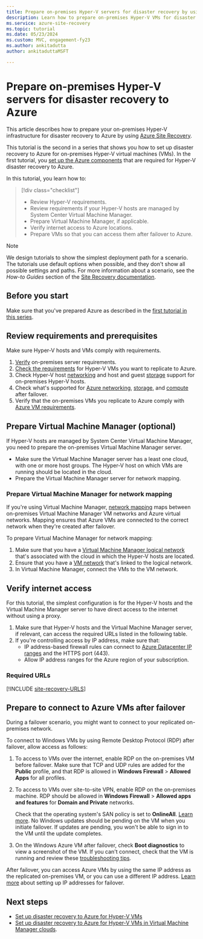```yaml
---
title: Prepare on-premises Hyper-V servers for disaster recovery by using Azure Site Recovery
description: Learn how to prepare on-premises Hyper-V VMs for disaster recovery to Azure by using Azure Site Recovery.
ms.service: azure-site-recovery
ms.topic: tutorial
ms.date: 05/23/2024
ms.custom: MVC, engagement-fy23
ms.author: ankitadutta
author: ankitaduttaMSFT

---
```


# Prepare on-premises Hyper-V servers for disaster recovery to Azure

This article describes how to prepare your on-premises Hyper-V infrastructure for disaster recovery to Azure by using [Azure Site Recovery](site-recovery-overview.md).

This tutorial is the second in a series that shows you how to set up disaster recovery to Azure for on-premises Hyper-V virtual machines (VMs). In the first tutorial, you [set up the Azure components](tutorial-prepare-azure.md) that are required for Hyper-V disaster recovery to Azure.

In this tutorial, you learn how to:

> [!div class="checklist"]
> - Review Hyper-V requirements.
> - Review requirements if your Hyper-V hosts are managed by System Center Virtual Machine Manager.
> - Prepare Virtual Machine Manager, if applicable.
> - Verify internet access to Azure locations.
> - Prepare VMs so that you can access them after failover to Azure.

> [!NOTE]
> We design tutorials to show the simplest deployment path for a scenario. The tutorials use default options when possible, and they don't show all possible settings and paths. For more information about a scenario, see the *How-to Guides* section of the [Site Recovery documentation](./index.yml).

## Before you start

Make sure that you've prepared Azure as described in the [first tutorial in this series](tutorial-prepare-azure.md).

## Review requirements and prerequisites

Make sure Hyper-V hosts and VMs comply with requirements.

1. [Verify](hyper-v-azure-support-matrix.md#on-premises-servers) on-premises server requirements.
1. [Check the requirements](hyper-v-azure-support-matrix.md#replicated-vms) for Hyper-V VMs you want to replicate to Azure.
1. Check Hyper-V host [networking](hyper-v-azure-support-matrix.md#hyper-v-network-configuration) and host and guest [storage](hyper-v-azure-support-matrix.md#hyper-v-host-storage) support for on-premises Hyper-V hosts.
1. Check what's supported for [Azure networking](hyper-v-azure-support-matrix.md#azure-vm-network-configuration-after-failover), [storage](hyper-v-azure-support-matrix.md#azure-storage), and [compute](hyper-v-azure-support-matrix.md#azure-compute-features) after failover.
1. Verify that the on-premises VMs you replicate to Azure comply with [Azure VM requirements](hyper-v-azure-support-matrix.md#azure-vm-requirements).

## Prepare Virtual Machine Manager (optional)

If Hyper-V hosts are managed by System Center Virtual Machine Manager, you need to prepare the on-premises Virtual Machine Manager server.

- Make sure the Virtual Machine Manager server has a least one cloud, with one or more host groups. The Hyper-V host on which VMs are running should be located in the cloud.
- Prepare the Virtual Machine Manager server for network mapping.

### Prepare Virtual Machine Manager for network mapping

If you're using Virtual Machine Manager, [network mapping](./hyper-v-vmm-network-mapping.md) maps between on-premises Virtual Machine Manager VM networks and Azure virtual networks. Mapping ensures that Azure VMs are connected to the correct network when they're created after failover.

To prepare Virtual Machine Manager for network mapping:

1. Make sure that you have a [Virtual Machine Manager logical network](/system-center/vmm/network-logical) that's associated with the cloud in which the Hyper-V hosts are located.
1. Ensure that you have a [VM network](/system-center/vmm/network-virtual) that's linked to the logical network.
1. In Virtual Machine Manager, connect the VMs to the VM network.

## Verify internet access

For this tutorial, the simplest configuration is for the Hyper-V hosts and the Virtual Machine Manager server to have direct access to the internet without using a proxy.

1. Make sure that Hyper-V hosts and the Virtual Machine Manager server, if relevant, can access the required URLs listed in the following table.
1. If you're controlling access by IP address, make sure that:
    - IP address-based firewall rules can connect to [Azure Datacenter IP ranges](https://www.microsoft.com/download/confirmation.aspx?id=41653) and the HTTPS port (443).
    - Allow IP address ranges for the Azure region of your subscription.

### Required URLs

[!INCLUDE [site-recovery-URLS](../../includes/site-recovery-URLS.md)]

## Prepare to connect to Azure VMs after failover

During a failover scenario, you might want to connect to your replicated on-premises network.

To connect to Windows VMs by using Remote Desktop Protocol (RDP) after failover, allow access as follows:

1. To access to VMs over the internet, enable RDP on the on-premises VM before failover. Make sure that TCP and UDP rules are added for the **Public** profile, and that RDP is allowed in **Windows  Firewall** > **Allowed Apps** for all profiles.
1. To access to VMs over site-to-site VPN, enable RDP on the on-premises machine. RDP should be allowed in **Windows Firewall** > **Allowed apps and features** for **Domain and Private** networks.

   Check that the operating system's SAN policy is set to **OnlineAll**. [Learn more](https://support.microsoft.com/kb/3031135). No Windows updates should be pending on the VM when you initiate failover. If updates are pending, you won't be able to sign in to the VM until the update completes.
1. On the Windows Azure VM after failover, check **Boot diagnostics** to view a screenshot of the VM. If you can't connect, check that the VM is running and review these [troubleshooting tips](https://social.technet.microsoft.com/wiki/contents/articles/31666.troubleshooting-remote-desktop-connection-after-failover-using-asr.aspx).

After failover, you can access Azure VMs by using the same IP address as the replicated on-premises VM, or you can use a different IP address. [Learn more](concepts-on-premises-to-azure-networking.md) about setting up IP addresses for failover.

## Next steps

- [Set up disaster recovery to Azure for Hyper-V VMs](./hyper-v-azure-tutorial.md)
- [Set up disaster recovery to Azure for Hyper-V VMs in Virtual Machine Manager clouds](./hyper-v-vmm-azure-tutorial.md).
